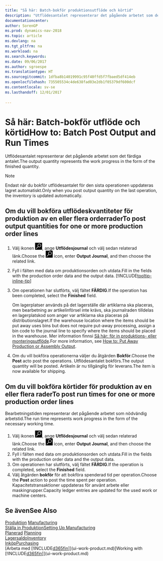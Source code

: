 ```yaml
---
title: "Så här: Batch-bokför produktionsutflöde och körtid"
description: "Utflödesantalet representerar det pågående arbetet som det färdiga antalet."
documentationcenter: 
author: SorenGP
ms.prod: dynamics-nav-2018
ms.topic: article
ms.devlang: na
ms.tgt_pltfrm: na
ms.workload: na
ms.search.keywords: 
ms.date: 09/06/2017
ms.author: sgroespe
ms.translationtype: HT
ms.sourcegitcommit: 1dfba8b14019991c95f40ffd5f7fbaed5df414eb
ms.openlocfilehash: 735505534c4de638fad03e2db1f05379df600dcf
ms.contentlocale: sv-se
ms.lasthandoff: 12/01/2017

---
```

# <a name="how-to-batch-post-output-and-run-times"></a><span data-ttu-id="cb185-103">Så här: Batch-bokför utflöde och körtid</span><span class="sxs-lookup"><span data-stu-id="cb185-103">How to: Batch Post Output and Run Times</span></span>
<span data-ttu-id="cb185-104">Utflödesantalet representerar det pågående arbetet som det färdiga antalet.</span><span class="sxs-lookup"><span data-stu-id="cb185-104">The output quantity represents the work progress in the form of the finished quantity.</span></span>  

> [!NOTE]
> <span data-ttu-id="cb185-105">Endast när du bokför utflödesantalet för den sista operationen uppdateras lagret automatiskt.</span><span class="sxs-lookup"><span data-stu-id="cb185-105">Only when you post output quantity on the last operation, the inventory is updated automatically.</span></span>  

## <a name="to-post-output-quantities-for-one-or-more-production-order-lines"></a><span data-ttu-id="cb185-106">Om du vill bokföra utflödeskvantiteter för produktion av en eller flera orderrader</span><span class="sxs-lookup"><span data-stu-id="cb185-106">To post output quantities for one or more production order lines</span></span>
1. <span data-ttu-id="cb185-107">Välj ikonen ![Söka efter sida eller rapport](media/ui-search/search_small.png "ikonen Söka efter sida eller rapport"), ange **Utflödesjournal** och välj sedan relaterad länk.</span><span class="sxs-lookup"><span data-stu-id="cb185-107">Choose the ![Search for Page or Report](media/ui-search/search_small.png "Search for Page or Report icon") icon, enter **Output Journal**, and then choose the related link.</span></span>  
2. <span data-ttu-id="cb185-108">Fyll i fälten med data om produktionsorden och utdata.</span><span class="sxs-lookup"><span data-stu-id="cb185-108">Fill in the fields with the production order data and the output data.</span></span> [!INCLUDE[tooltip-inline-tip](includes/tooltip-inline-tip_md.md)]
3. <span data-ttu-id="cb185-109">Om operationen har slutförts, välj fältet **FÄRDIG**.</span><span class="sxs-lookup"><span data-stu-id="cb185-109">If the operation has been completed, select the **Finished** field.</span></span>  

    <span data-ttu-id="cb185-110">Om lagerplatser används på det lagerställe där artiklarna ska placeras, men bearbetning av artikelinförsel inte krävs,  ska journalraden tilldelas en lagerplatskod som anger var artiklarna ska placeras på distributionslagret.</span><span class="sxs-lookup"><span data-stu-id="cb185-110">If the warehouse location where the items should be put away uses bins but does not require put-away processing,  assign a bin code to the journal line to specify where the items should be placed in the warehouse.</span></span> <span data-ttu-id="cb185-111">Mer information finnsi [Så här: för in produktions- eller monteringsutflöde](warehouse-how-to-put-away-production-output.md).</span><span class="sxs-lookup"><span data-stu-id="cb185-111">For more information, see [How to: Put Away Production or Assembly Output](warehouse-how-to-put-away-production-output.md).</span></span>  

4. <span data-ttu-id="cb185-112">Om du vill bokföra operationerna väljer du åtgärden **Bokför**.</span><span class="sxs-lookup"><span data-stu-id="cb185-112">Choose the **Post** acto post the operations.</span></span> <span data-ttu-id="cb185-113">Utflödesantalet bokförs.</span><span class="sxs-lookup"><span data-stu-id="cb185-113">The output quantity will be posted.</span></span> <span data-ttu-id="cb185-114">Artikeln är nu tillgänglig för leverans.</span><span class="sxs-lookup"><span data-stu-id="cb185-114">The item is now available for shipping.</span></span>  

## <a name="to-post-run-times-for-one-or-more-production-order-lines"></a><span data-ttu-id="cb185-115">Om du vill bokföra körtider för produktion av en eller flera rader</span><span class="sxs-lookup"><span data-stu-id="cb185-115">To post run times for one or more production order lines</span></span>
<span data-ttu-id="cb185-116">Bearbetningstiden representerar det pågående arbetet som nödvändig arbetstid.</span><span class="sxs-lookup"><span data-stu-id="cb185-116">The run time represents work progress in the form of the necessary working time.</span></span>    

1.  <span data-ttu-id="cb185-117">Välj ikonen ![Söka efter sida eller rapport](media/ui-search/search_small.png "ikonen Söka efter sida eller rapport"), ange **Utflödesjournal** och välj sedan relaterad länk.</span><span class="sxs-lookup"><span data-stu-id="cb185-117">Choose the ![Search for Page or Report](media/ui-search/search_small.png "Search for Page or Report icon") icon, enter **Output Journal**, and then choose the related link.</span></span>  
2. <span data-ttu-id="cb185-118">Fyll i fälten med data om produktionsorden och utdata.</span><span class="sxs-lookup"><span data-stu-id="cb185-118">Fill in the fields with the production order data and the output data.</span></span>  
3.  <span data-ttu-id="cb185-119">Om operationen har slutförts, välj fältet **FÄRDIG**.</span><span class="sxs-lookup"><span data-stu-id="cb185-119">If the operation is completed, select the **Finished** field.</span></span>  
4. <span data-ttu-id="cb185-120">Välj åtgärden **bokför** för att bokföra spenderad tid per operation.</span><span class="sxs-lookup"><span data-stu-id="cb185-120">Choose the **Post** action to post the time spent per operation.</span></span> <span data-ttu-id="cb185-121">Kapacitetstransaktioner uppdateras för använt arbete eller maskingrupper.</span><span class="sxs-lookup"><span data-stu-id="cb185-121">Capacity ledger entries are updated for the used work or machine centers.</span></span>

## <a name="see-also"></a><span data-ttu-id="cb185-122">Se även</span><span class="sxs-lookup"><span data-stu-id="cb185-122">See Also</span></span>  
<span data-ttu-id="cb185-123">[Produktion](production-manage-manufacturing.md)  </span><span class="sxs-lookup"><span data-stu-id="cb185-123">[Manufacturing](production-manage-manufacturing.md)  </span></span>  
[<span data-ttu-id="cb185-124">Ställa in Produktion</span><span class="sxs-lookup"><span data-stu-id="cb185-124">Setting Up Manufacturing</span></span>](production-configure-production-processes.md)  
<span data-ttu-id="cb185-125">[Planerad](production-planning.md)    </span><span class="sxs-lookup"><span data-stu-id="cb185-125">[Planning](production-planning.md)    </span></span>  
[<span data-ttu-id="cb185-126">Lagersaldo</span><span class="sxs-lookup"><span data-stu-id="cb185-126">Inventory</span></span>](inventory-manage-inventory.md)  
[<span data-ttu-id="cb185-127">Inköp</span><span class="sxs-lookup"><span data-stu-id="cb185-127">Purchasing</span></span>](purchasing-manage-purchasing.md)  
<span data-ttu-id="cb185-128">[Arbeta med [!INCLUDE[d365fin](includes/d365fin_md.md)]](ui-work-product.md)</span><span class="sxs-lookup"><span data-stu-id="cb185-128">[Working with [!INCLUDE[d365fin](includes/d365fin_md.md)]](ui-work-product.md)</span></span>

